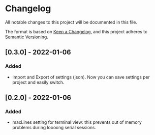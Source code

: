 # Changelog
All notable changes to this project will be documented in this file.

The format is based on [Keep a Changelog](https://keepachangelog.com/en/1.0.0/),
and this project adheres to [Semantic Versioning](https://semver.org/spec/v2.0.0.html).

## [0.3.0] - 2022-01-06
### Added
- Import and Export of settings (json). Now you can save settings per project and easily switch.

## [0.2.0] - 2022-01-06
### Added
- maxLines setting for terminal view: this prevents out of memory problems during loooong serial sessions.